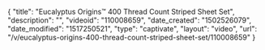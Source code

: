 {
    "title": "Eucalyptus Origins&trade; 400 Thread Count Striped Sheet Set",
    "description": "",
    "videoid": "110008659",
    "date_created": "1502526079",
    "date_modified": "1517250521",
    "type": "captivate",
    "layout": "video",
    "url": "\/v\/eucalyptus-origins-400-thread-count-striped-sheet-set\/110008659"
}